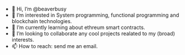 - 👋 Hi, I’m @beaverbusy
- 👀 I’m interested in System programming, functional programming and blockchain technologies.
- 🌱 I’m currently learning about ethreum smart contracts.
- 💞️ I’m looking to collaborate any cool projects realated to my (broad) interests.
- 📫 How to reach: send me an email.

<!---
beaverbusy/beaverbusy is a ✨ special ✨ repository because its `README.md` (this file) appears on your GitHub profile.
You can click the Preview link to take a look at your changes.
--->
